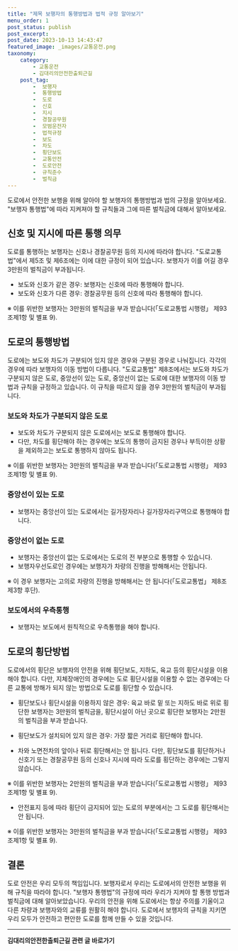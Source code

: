 ```yaml
---
title: "제목 보행자의 통행방법과 법적 규정 알아보기"
menu_order: 1
post_status: publish
post_excerpt: 
post_date: 2023-10-13 14:43:47
featured_image: _images/교통운전.png
taxonomy:
    category:
        - 교통운전
        - 김대리의안전한출퇴근길
    post_tag:
        -  보행자
        -  통행방법
        -  도로
        -  신호
        -  지시
        -  경찰공무원
        -  모범운전자
        -  법적규정
        -  보도
        -  차도
        -  횡단보도
        -  교통안전
        -  도로안전
        -  규칙준수
        -  벌칙금
---
```



 도로에서 안전한 보행을 위해 알아야 할 보행자의 통행방법과 법의 규정을 알아보세요. "보행자 통행법"에 따라 지켜져야 할 규칙들과 그에 따른 벌칙금에 대해서 알아보세요.

##  신호 및 지시에 따른 통행 의무

도로를 통행하는 보행자는 신호나 경찰공무원 등의 지시에 따라야 합니다. "도로교통법"에서 제5조 및 제6조에는 이에 대한 규정이 되어 있습니다. 보행자가 이를 어길 경우 3만원의 벌칙금이 부과됩니다.

- 보도와 신호가 같은 경우: 보행자는 신호에 따라 통행해야 합니다.
- 보도와 신호가 다른 경우: 경찰공무원 등의 신호에 따라 통행해야 합니다.

※ 이를 위반한 보행자는 3만원의 벌칙금을 부과 받습니다(「도로교통법 시행령」 제93조제1항 및 별표 9).

##  도로의 통행방법

도로에는 보도와 차도가 구분되어 있지 않은 경우와 구분된 경우로 나눠집니다. 각각의 경우에 따라 보행자의 이동 방법이 다릅니다. "도로교통법" 제8조에서는 보도와 차도가 구분되지 않은 도로, 중앙선이 있는 도로, 중앙선이 없는 도로에 대한 보행자의 이동 방법과 규칙을 규정하고 있습니다. 이 규칙을 따르지 않을 경우 3만원의 벌칙금이 부과됩니다.

### 보도와 차도가 구분되지 않은 도로

- 보도와 차도가 구분되지 않은 도로에서는 보도로 통행해야 합니다.
- 다만, 차도를 횡단해야 하는 경우에는 보도의 통행이 금지된 경우나 부득이한 상황을 제외하고는 보도로 통행하지 않아도 됩니다.

※ 이를 위반한 보행자는 3만원의 벌칙금을 부과 받습니다(「도로교통법 시행령」 제93조제1항 및 별표 9).

### 중앙선이 있는 도로

- 보행자는 중앙선이 있는 도로에서는 길가장자리나 길가장자리구역으로 통행해야 합니다.

### 중앙선이 없는 도로

- 보행자는 중앙선이 없는 도로에서는 도로의 전 부분으로 통행할 수 있습니다.
- 보행자우선도로인 경우에는 보행자가 차량의 진행을 방해해서는 안됩니다.

※ 이 경우 보행자는 고의로 차량의 진행을 방해해서는 안 됩니다(「도로교통법」 제8조제3항 후단).

### 보도에서의 우측통행

- 보행자는 보도에서 원칙적으로 우측통행을 해야 합니다.

##  도로의 횡단방법

도로에서의 횡단은 보행자의 안전을 위해 횡단보도, 지하도, 육교 등의 횡단시설을 이용해야 합니다. 다만, 지체장애인의 경우에는 도로 횡단시설을 이용할 수 없는 경우에는 다른 교통에 방해가 되지 않는 방법으로 도로를 횡단할 수 있습니다.

- 횡단보도나 횡단시설을 이용하지 않은 경우: 육교 바로 밑 또는 지하도 바로 위로 횡단한 보행자는 3만원의 벌칙금을, 횡단시설이 아닌 곳으로 횡단한 보행자는 2만원의 벌칙금을 부과 받습니다.

- 횡단보도가 설치되어 있지 않은 경우: 가장 짧은 거리로 횡단해야 합니다.

- 차와 노면전차의 앞이나 뒤로 횡단해서는 안 됩니다. 다만, 횡단보도를 횡단하거나 신호기 또는 경찰공무원 등의 신호나 지시에 따라 도로를 횡단하는 경우에는 그렇지 않습니다.

※ 이를 위반한 보행자는 2만원의 벌칙금을 부과 받습니다(「도로교통법 시행령」 제93조제1항 및 별표 9).

- 안전표지 등에 따라 횡단이 금지되어 있는 도로의 부분에서는 그 도로를 횡단해서는 안 됩니다.

※ 이를 위반한 보행자는 3만원의 벌칙금을 부과 받습니다(「도로교통법 시행령」 제93조제1항 및 별표 9).

## 결론

도로 안전은 우리 모두의 책임입니다. 보행자로서 우리는 도로에서의 안전한 보행을 위해 규칙을 따라야 합니다. "보행자 통행법"의 규정에 따라 우리가 지켜야 할 통행 방법과 벌칙금에 대해 알아보았습니다. 우리의 안전을 위해 도로에서는 항상 주의를 기울이고 다른 차량과 보행자와의 교류를 원활히 해야 합니다. 도로에서 보행자의 규칙을 지키면 우리 모두가 안전하고 편안한 도로를 함께 만들 수 있을 것입니다.











<!-- wp:separator -->
<hr class="wp-block-separator has-alpha-channel-opacity"/>
<!-- /wp:separator -->

<!-- wp:group {"backgroundColor":"base","layout":{"type":"constrained"}} -->
<div class="wp-block-group has-base-background-color has-background"><!-- wp:paragraph {"align":"center","fontSize":"large"} -->
<p class="has-text-align-center has-large-font-size"><strong>김대리의안전한출퇴근길 관련 글 바로가기</strong></p>
<!-- /wp:paragraph -->


<!-- wp:latest-posts
{"categories":[{"id":1794,"count":19,"description":"","link":"https://uknowlaw.com/category/%ea%b9%80%eb%8c%80%eb%a6%ac%ec%9d%98%ec%95%88%ec%a0%84%ed%95%9c%ec%b6%9c%ed%87%b4%ea%b7%bc%ea%b8%b8/","name":"김대리의안전한출퇴근길","slug":"김대리의안전한출퇴근길","taxonomy":"category","parent":0,"meta":[],"_links":{"self":[{"href":"https://uknowlaw.com/wp-json/wp/v2/categories/1794"}],"collection":[{"href":"https://uknowlaw.com/wp-json/wp/v2/categories"}],"about":[{"href":"https://uknowlaw.com/wp-json/wp/v2/taxonomies/category"}],"wp:post_type":[{"href":"https://uknowlaw.com/wp-json/wp/v2/posts?categories=1794"}],"curies":[{"name":"wp","href":"https://api.w.org/{rel}","templated":true}]}}],"postsToShow":100,"excerptLength":28,"postLayout":"grid","columns":2,"featuredImageAlign":"left","featuredImageSizeSlug":"large","fontSize":"medium"} /--></div>
<!-- /wp:group -->